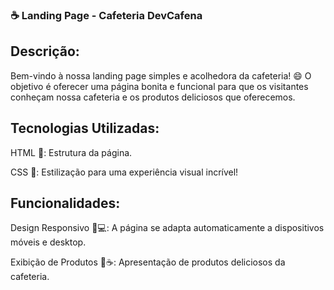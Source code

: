### ☕ Landing Page - Cafeteria DevCafena

## Descrição:
Bem-vindo à nossa landing page simples e acolhedora da cafeteria! 😄 O objetivo é oferecer uma página bonita e funcional para que os visitantes conheçam nossa cafeteria e os produtos deliciosos que oferecemos.

## Tecnologias Utilizadas:

HTML 📝: Estrutura da página.

CSS 🎨: Estilização para uma experiência visual incrível!

## Funcionalidades:

Design Responsivo 📱💻: A página se adapta automaticamente a dispositivos móveis e desktop.

Exibição de Produtos 🍰☕: Apresentação de produtos deliciosos da cafeteria.

